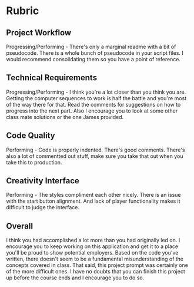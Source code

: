 # Rubric

## Project Workflow
Progressing/Performing - There's only a marginal readme with a bit of pseudocode.  There is a whole bunch of pseudocode in your script files. I would recommend consolidating them so you have a point of reference.

## Technical Requirements
Progressing/Performing - I think you're a lot closer than you think you are. Getting the computer sequences to work is half the battle and you're most of the way there for that. Read the comments for suggestions on how to progress into the next part. Also I encourage you to look at some other class mate solutions or the one James provided.

## Code Quality
Performing - Code is properly indented. There's good comments. There's also a lot of commentted out stuff, make sure you take that out when you take this to production.

## Creativity Interface
Performing - The styles compliment each other nicely. There is an issue with the start button alignment. And lack of player functionality makes it difficult to judge the interface.

## Overall
I think you had accomplished a lot more than you had originally led on. I encourage you to keep working on this application and get it to a place you'll be proud to show potential employers. Based on the code you've written, there doesn't seem to be a fundamental misunderstanding of the concepts covered in class. That said, this project prompt was certainly one of the more difficult ones. I have no doubts that you can finish this project up before the course ends and I encourage you to do so.
